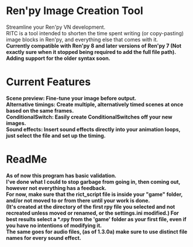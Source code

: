 # Ren'py Image Creation Tool
Streamline your Ren'py VN development.<br>
RITC is a tool intended to shorten the time spent writing (or copy-pasting) image blocks in Ren'py, and everything else that comes with it.<br>
<strong>Currently compatible with Ren'py 8 and later versions of Ren'py 7 (Not exactly sure when it stopped being required to add the full file path).<br> Adding support for the older syntax soon.

# Current Features
<strong>Scene preview:</strong> Fine-tune your image before output.<br>
<strong>Alternative timings</strong>: Create multiple, alternatively timed scenes at once based on the same frames.<br>
<strong>ConditionalSwitch</strong>: Easily create ConditionalSwitches off your new images.<br>
<strong>Sound effects</strong>: Insert sound effects directly into your animation loops, just select the file and set up the timing.</br>

# ReadMe
As of now this program has <strong>basic</strong> validation.</br>
I've done what I could to stop garbage from going in, then coming out, however not everything has a feedback.</br>
For now, make sure that the rict_script file is inside your "game" folder, and/or not moved to or from there until your work is done.</br>
(It's created at the directory of the first rpy file you selected and not recreated unless moved or renamed, or the settings.ini modified.)
For best results select a *.rpy from the 'game' folder as your first file, even if you have no intentions of modifying it.</br>
The same goes for audio files, (as of 1.3.0a) make sure to use distinct file names for every sound effect.
